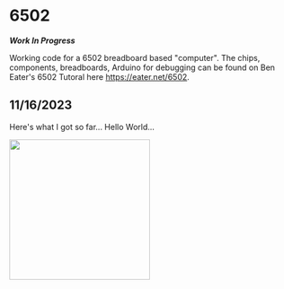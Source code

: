 # 6502

***Work In Progress***

Working code for a 6502 breadboard based "computer". The chips, components, breadboards, Arduino for debugging can be found
on Ben Eater's 6502 Tutoral here https://eater.net/6502.

## 11/16/2023

Here's what I got so far... Hello World...

<img src="img/IMG_1835.jpg" width="250" />
